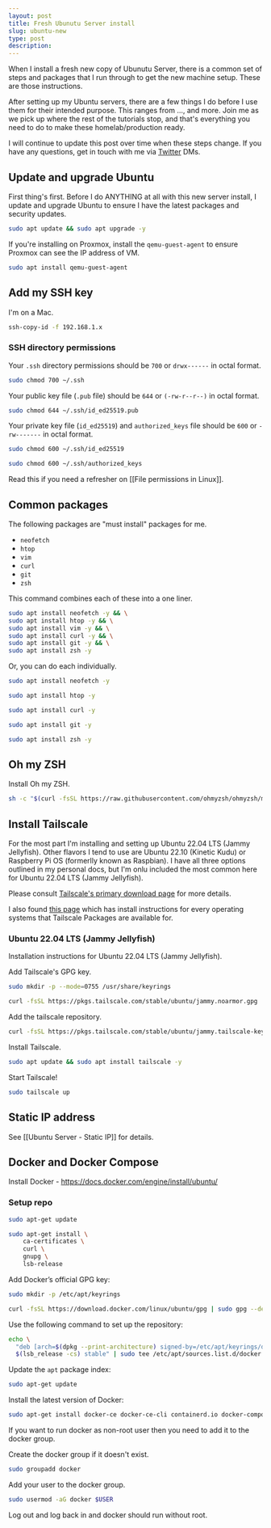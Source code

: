 ```yaml
---
layout: post
title: Fresh Ubunutu Server install
slug: ubuntu-new
type: post
description: 
---
```


When I install a fresh new copy of Ubunutu Server, there is a common set of steps and packages that I run through to get the new machine setup. These are those instructions.

After setting up my Ubuntu servers, there are a few things I do before I use them for their intended purpose. This ranges from ..., and more. Join me as we pick up where the rest of the tutorials stop, and that's everything you need to do to make these homelab/production ready.

I will continue to update this post over time when these steps change. If you have any questions, get in touch with me via [Twitter](https://twitter.com/adamstac) DMs.

## Update and upgrade Ubuntu

First thing's first. Before I do ANYTHING at all with this new server install, I update and upgrade Ubuntu to ensure I have the latest packages and security updates.

```bash
sudo apt update && sudo apt upgrade -y
```

If you're installing on Proxmox, install the `qemu-guest-agent` to ensure Proxmox can see the IP address of VM.

```bash
sudo apt install qemu-guest-agent
```

## Add my SSH key

I'm on a Mac.

```bash
ssh-copy-id -f 192.168.1.x
```

### SSH directory permissions

Your `.ssh` directory permissions should be `700` or `drwx------` in octal format.

```bash
sudo chmod 700 ~/.ssh
```

Your public key file (`.pub` file) should be `644` or `(-rw-r--r--)` in octal format.

```bash
sudo chmod 644 ~/.ssh/id_ed25519.pub
```

Your private key file (`id_ed25519`) and `authorized_keys` file should be `600` or `-rw-------` in octal format.

```bash
sudo chmod 600 ~/.ssh/id_ed25519
```

```bash
sudo chmod 600 ~/.ssh/authorized_keys
```

Read this if you need a refresher on [[File permissions in Linux]].

## Common packages

The following packages are "must install" packages for me.

- `neofetch`
- `htop`
- `vim`
- `curl`
- `git`
- `zsh`

This command combines each of these into a one liner.

```bash
sudo apt install neofetch -y && \
sudo apt install htop -y && \
sudo apt install vim -y && \
sudo apt install curl -y && \
sudo apt install git -y && \
sudo apt install zsh -y
```

Or, you can do each individually.

```bash
sudo apt install neofetch -y
```

```bash
sudo apt install htop -y
```

```bash
sudo apt install curl -y
```

```bash
sudo apt install git -y
```

```bash
sudo apt install zsh -y
```

## Oh my ZSH

Install Oh my ZSH.

```bash
sh -c "$(curl -fsSL https://raw.githubusercontent.com/ohmyzsh/ohmyzsh/master/tools/install.sh)"
```

## Install Tailscale

For the most part I'm installing and setting up Ubuntu 22.04 LTS (Jammy Jellyfish). Other flavors I tend to use are Ubuntu 22.10 (Kinetic Kudu) or Raspberry Pi OS (formerlly known as Raspbian). I have all three options outlined in my personal docs, but I'm onlu included the most common here for Ubuntu 22.04 LTS (Jammy Jellyfish).

Please consult [Tailscale's primary download page](https://tailscale.com/download) for more details.

I also found [this page](https://pkgs.tailscale.com/stable/) which has install instructions for every operating systems that Tailscale Packages are available for.

### Ubuntu 22.04 LTS (Jammy Jellyfish)

Installation instructions for Ubuntu 22.04 LTS (Jammy Jellyfish).

Add Tailscale's GPG key.

```bash
sudo mkdir -p --mode=0755 /usr/share/keyrings
```

```bash
curl -fsSL https://pkgs.tailscale.com/stable/ubuntu/jammy.noarmor.gpg | sudo tee /usr/share/keyrings/tailscale-archive-keyring.gpg >/dev/null
```

Add the tailscale repository.

```bash
curl -fsSL https://pkgs.tailscale.com/stable/ubuntu/jammy.tailscale-keyring.list | sudo tee /etc/apt/sources.list.d/tailscale.list
```

Install Tailscale.

```bash
sudo apt update && sudo apt install tailscale -y
```

Start Tailscale!

```bash
sudo tailscale up
```

## Static IP address

See [[Ubuntu Server - Static IP]] for details.

## Docker and Docker Compose

Install Docker - https://docs.docker.com/engine/install/ubuntu/

### Setup repo

```bash
sudo apt-get update
```

```bash
sudo apt-get install \
    ca-certificates \
    curl \
    gnupg \
    lsb-release
```

Add Docker’s official GPG key:

```bash
sudo mkdir -p /etc/apt/keyrings
```

```bash
curl -fsSL https://download.docker.com/linux/ubuntu/gpg | sudo gpg --dearmor -o /etc/apt/keyrings/docker.gpg
```

Use the following command to set up the repository:

```bash
echo \
  "deb [arch=$(dpkg --print-architecture) signed-by=/etc/apt/keyrings/docker.gpg] https://download.docker.com/linux/ubuntu \
  $(lsb_release -cs) stable" | sudo tee /etc/apt/sources.list.d/docker.list > /dev/null
```

Update the `apt` package index:

```bash
sudo apt-get update
```

Install the latest version of Docker:

```bash
sudo apt-get install docker-ce docker-ce-cli containerd.io docker-compose-plugin
```

If you want to run docker as non-root user then you need to add it to the docker group.

Create the docker group if it doesn't exist.

```bash
sudo groupadd docker
```

Add your user to the docker group.

```bash
sudo usermod -aG docker $USER
```

Log out and log back in and docker should run without root.